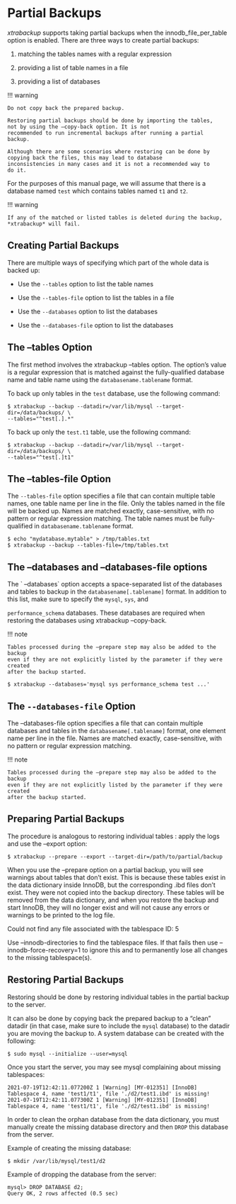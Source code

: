 # Partial Backups

*xtrabackup* supports taking partial backups when the
innodb_file_per_table option is enabled. There are three ways to create
partial backups:


1. matching the tables names with a regular expression


2. providing a list of table names in a file


3. providing a list of databases

!!! warning
   
    Do not copy back the prepared backup.

    Restoring partial backups should be done by importing the tables,
    not by using the –copy-back option. It is not
    recommended to run incremental backups after running a partial
    backup.

    Although there are some scenarios where restoring can be done by
    copying back the files, this may lead to database
    inconsistencies in many cases and it is not a recommended way to
    do it.

For the purposes of this manual page, we will assume that there is a database
named `test` which contains tables named `t1` and `t2`.

!!! warning
   
    If any of the matched or listed tables is deleted during the backup,
    *xtrabackup* will fail.

## Creating Partial Backups

There are multiple ways of specifying which part of the whole data is backed up:


* Use the `--tables` option to list the table names


* Use the `--tables-file` option to list the tables in a file


* Use the `--databases` option to list the databases


* Use the `--databases-file` option to list the databases

## The –tables Option

The first method involves the xtrabackup –tables option. The option’s
value is a regular expression that is matched against the fully-qualified database name and table name using the `databasename.tablename` format.

To back up only tables in the `test` database, use the following
command:

```
$ xtrabackup --backup --datadir=/var/lib/mysql --target-dir=/data/backups/ \
--tables="^test[.].*"
```

To back up only the `test.t1` table, use the following command:

```
$ xtrabackup --backup --datadir=/var/lib/mysql --target-dir=/data/backups/ \
--tables="^test[.]t1"
```

## The –tables-file Option

The `--tables-file` option specifies a file that can contain multiple table
names, one table name per line in the file. Only the tables named in the file
will be backed up. Names are matched exactly, case-sensitive, with no pattern or
regular expression matching. The table names must be fully-qualified in
`databasename.tablename` format.

```
$ echo "mydatabase.mytable" > /tmp/tables.txt
$ xtrabackup --backup --tables-file=/tmp/tables.txt
```

## The –databases and –databases-file options

The \` –databases\` option accepts a space-separated list of the databases
and tables to backup in the `databasename[.tablename]` format. In addition to
this list, make sure to specify the `mysql`, `sys`, and

`performance_schema` databases. These databases are required when restoring
the databases using xtrabackup –copy-back.

!!! note
   
    Tables processed during the –prepare step may also be added to the backup
    even if they are not explicitly listed by the parameter if they were created
    after the backup started.

```
$ xtrabackup --databases='mysql sys performance_schema test ...'
```

## The `--databases-file` Option

The –databases-file option specifies a file that can contain multiple
databases and tables in the `databasename[.tablename]` format, one element name per line in the file. Names are matched exactly, case-sensitive, with no pattern or regular expression matching.

!!! note
   
    Tables processed during the –prepare step may also be added to the backup
    even if they are not explicitly listed by the parameter if they were created
    after the backup started.

## Preparing Partial Backups

The procedure is analogous to restoring individual tables : apply the logs and use the
–export option:

```
$ xtrabackup --prepare --export --target-dir=/path/to/partial/backup
```

When you use the –prepare option on a partial backup, you
will see warnings about tables that don’t exist. This is because these tables
exist in the data dictionary inside InnoDB, but the corresponding .ibd
files don’t exist. They were not copied into the backup directory. These tables
will be removed from the data dictionary, and when you restore the backup and
start InnoDB, they will no longer exist and will not cause any errors or
warnings to be printed to the log file.

Could not find any file associated with the tablespace ID: 5

Use –innodb-directories to find the tablespace files. If that fails then use –innodb-force-recovery=1 to ignore this and to permanently lose all changes to the missing tablespace(s).

## Restoring Partial Backups

Restoring should be done by restoring individual tables in the partial backup to the server.

It can also be done by copying back the prepared backup to a “clean”
datadir (in that case, make sure to include the `mysql`
database) to the datadir you are moving the backup to. A system database can be created with the following:

```
$ sudo mysql --initialize --user=mysql
```

Once you start the server, you may see mysql complaining about missing tablespaces:

```
2021-07-19T12:42:11.077200Z 1 [Warning] [MY-012351] [InnoDB] Tablespace 4, name 'test1/t1', file './d2/test1.ibd' is missing!
2021-07-19T12:42:11.077300Z 1 [Warning] [MY-012351] [InnoDB] Tablespace 4, name 'test1/t1', file './d2/test1.ibd' is missing!
```

In order to clean the orphan database from the data dictionary, you must manually create the missing database directory and then `DROP` this database from the server.

Example of creating the missing database:

```
$ mkdir /var/lib/mysql/test1/d2
```

Example of dropping the database from the server:

```
mysql> DROP DATABASE d2;
Query OK, 2 rows affected (0.5 sec)
```
